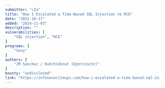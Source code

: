 ```yaml
---
submitter: "c2a"
title: "How I Escalated a Time-Based SQL Injection to RCE"
date: "2021-10-17"
added: "2024-11-03"
description: ""
vulnerabilities: [
    "SQL injection", "RCE"
]
programs: [
    "Sony"
]
authors: [
    "JM Sanchez / 0xEchidonut (@jmrcsnchz)"
]
bounty: "undisclosed"
link: "https://infosecwriteups.com/how-i-escalated-a-time-based-sql-injection-to-rce-bbf0d68cb398"
---
```




